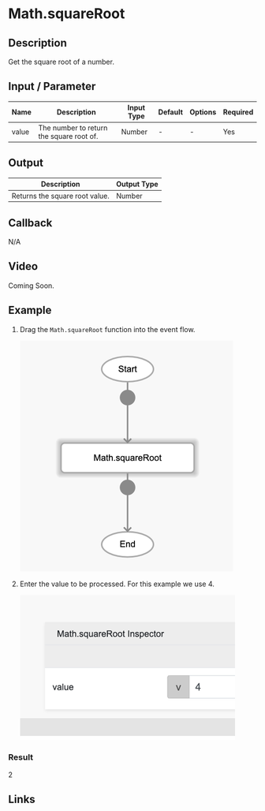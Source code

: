 # Math.squareRoot

## Description

Get the square root of a number.

## Input / Parameter

| Name | Description | Input Type | Default | Options | Required |
| ------ | ------ | ------ | ------ | ------ | ------ |
| value | The number to return the square root of. | Number | - | - | Yes |

## Output

| Description | Output Type |
| ------ | ------ |
| Returns the square root value. | Number |

## Callback

N/A

## Video

Coming Soon.

<!-- Format: [![Video]({image-path})]({url-link}) -->

## Example

1. Drag the `Math.squareRoot` function into the event flow.

    ![](./sqrt-step-1.png)

2. Enter the value to be processed. For this example we use 4.

    ![](./sqrt-step-2.png)

### Result

2

## Links